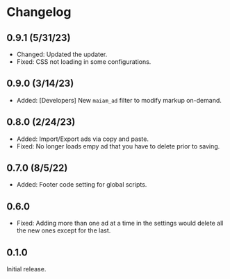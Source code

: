 # Changelog

## 0.9.1 (5/31/23)
* Changed: Updated the updater.
* Fixed: CSS not loading in some configurations.

## 0.9.0 (3/14/23)
* Added: [Developers] New `maiam_ad` filter to modify markup on-demand.

## 0.8.0 (2/24/23)
* Added: Import/Export ads via copy and paste.
* Fixed: No longer loads empy ad that you have to delete prior to saving.

## 0.7.0 (8/5/22)
* Added: Footer code setting for global scripts.

## 0.6.0
* Fixed: Adding more than one ad at a time in the settings would delete all the new ones except for the last.

## 0.1.0
Initial release.
